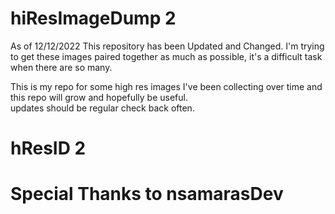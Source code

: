 # hiResImageDump 2

As of 12/12/2022
This repository has been Updated and Changed.
I'm trying to get these images paired together as much as possible, it's a difficult task when there are so many.

This is my repo for some high res images I've been collecting
over time and this repo will grow and hopefully be useful.  
updates should be regular check back often.

# hResID 2

# Special Thanks to nsamarasDev